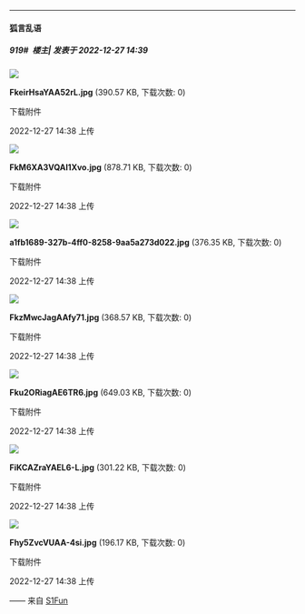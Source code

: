 

*****

####  狐言乱语  
##### 919#         楼主| 发表于 2022-12-27 14:39

<img src="https://img.saraba1st.com/forum/202212/27/143820z93fvvc1jliv9xxn.jpg" referrerpolicy="no-referrer">

<strong>FkeirHsaYAA52rL.jpg</strong> (390.57 KB, 下载次数: 0)

下载附件

2022-12-27 14:38 上传

<img src="https://img.saraba1st.com/forum/202212/27/143825cs7a7vh48wtntvwp.jpg" referrerpolicy="no-referrer">

<strong>FkM6XA3VQAI1Xvo.jpg</strong> (878.71 KB, 下载次数: 0)

下载附件

2022-12-27 14:38 上传

<img src="https://img.saraba1st.com/forum/202212/27/143831kmp5yd7pfwppoo0o.jpg" referrerpolicy="no-referrer">

<strong>a1fb1689-327b-4ff0-8258-9aa5a273d022.jpg</strong> (376.35 KB, 下载次数: 0)

下载附件

2022-12-27 14:38 上传

<img src="https://img.saraba1st.com/forum/202212/27/143835ivblqaubszkwi2af.jpg" referrerpolicy="no-referrer">

<strong>FkzMwcJagAAfy71.jpg</strong> (368.57 KB, 下载次数: 0)

下载附件

2022-12-27 14:38 上传

<img src="https://img.saraba1st.com/forum/202212/27/143840kixppiapp7jlqtfp.jpg" referrerpolicy="no-referrer">

<strong>Fku2ORiagAE6TR6.jpg</strong> (649.03 KB, 下载次数: 0)

下载附件

2022-12-27 14:38 上传

<img src="https://img.saraba1st.com/forum/202212/27/143847x8by8bn1x2w1ixw1.jpg" referrerpolicy="no-referrer">

<strong>FiKCAZraYAEL6-L.jpg</strong> (301.22 KB, 下载次数: 0)

下载附件

2022-12-27 14:38 上传

<img src="https://img.saraba1st.com/forum/202212/27/143852yiz2w24zxx12nh8h.jpg" referrerpolicy="no-referrer">

<strong>Fhy5ZvcVUAA-4si.jpg</strong> (196.17 KB, 下载次数: 0)

下载附件

2022-12-27 14:38 上传

—— 来自 [S1Fun](https://s1fun.koalcat.com)

